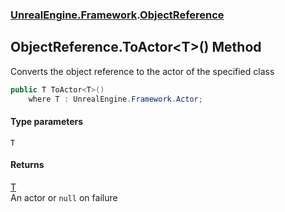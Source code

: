 ### [UnrealEngine.Framework](UnrealEngine_Framework.md 'UnrealEngine.Framework').[ObjectReference](ObjectReference.md 'UnrealEngine.Framework.ObjectReference')
## ObjectReference.ToActor&lt;T&gt;() Method
Converts the object reference to the actor of the specified class  
```csharp
public T ToActor<T>()
    where T : UnrealEngine.Framework.Actor;
```
#### Type parameters
<a name='UnrealEngine_Framework_ObjectReference_ToActor_T_()_T'></a>
`T`  
  
#### Returns
[T](ObjectReference_ToActor_T_().md#UnrealEngine_Framework_ObjectReference_ToActor_T_()_T 'UnrealEngine.Framework.ObjectReference.ToActor&lt;T&gt;().T')  
An actor or `null` on failure
